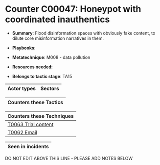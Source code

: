 # Counter C00047: Honeypot with coordinated inauthentics

* **Summary**: Flood disinformation spaces with obviously fake content, to dilute core misinformation narratives in them. 

* **Playbooks**: 

* **Metatechnique**: M008 - data pollution

* **Resources needed:** 

* **Belongs to tactic stage**: TA15


| Actor types | Sectors |
| ----------- | ------- |



| Counters these Tactics |
| ---------------------- |



| Counters these Techniques |
| ------------------------- |
| [T0063 Trial content](../generated_pages/techniques/T0063.md) |
| [T0062 Email](../generated_pages/techniques/T0062.md) |



| Seen in incidents |
| ----------------- |


DO NOT EDIT ABOVE THIS LINE - PLEASE ADD NOTES BELOW